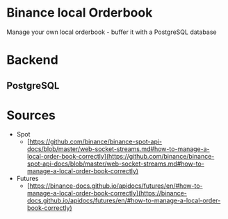 # Binance local Orderbook
Manage your own local orderbook - buffer it with a PostgreSQL database

# Backend
## PostgreSQL

# Sources
- Spot
  - [https://github.com/binance/binance-spot-api-docs/blob/master/web-socket-streams.md#how-to-manage-a-local-order-book-correctly](https://github.com/binance/binance-spot-api-docs/blob/master/web-socket-streams.md#how-to-manage-a-local-order-book-correctly)
- Futures
  - [https://binance-docs.github.io/apidocs/futures/en/#how-to-manage-a-local-order-book-correctly](https://binance-docs.github.io/apidocs/futures/en/#how-to-manage-a-local-order-book-correctly)